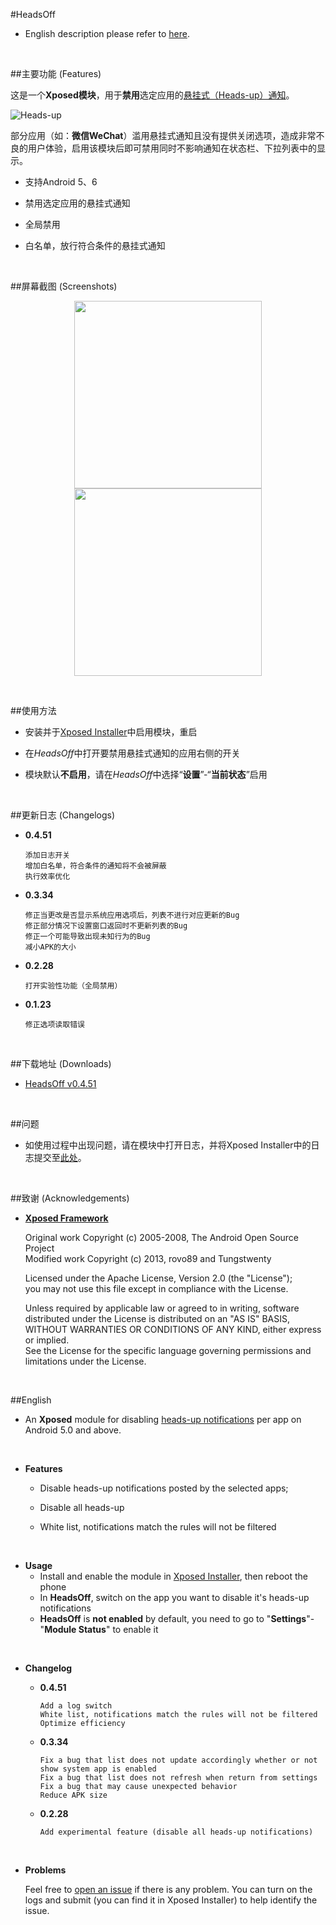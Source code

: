 #HeadsOff

- English description please refer to [here](https://github.com/j2rong/HeadsOff#english).

<br/>

##主要功能 (Features)

这是一个**Xposed模块**，用于**禁用**选定应用的[悬挂式（Heads-up）通知](http://developer.android.com/guide/topics/ui/notifiers/notifications.html#Heads-up)。

![Heads-up](http://developer.android.com/images/ui/notifications/heads-up.png)

部分应用（如：**微信WeChat**）滥用悬挂式通知且没有提供关闭选项，造成非常不良的用户体验，启用该模块后即可禁用同时不影响通知在状态栏、下拉列表中的显示。

- 支持Android 5、6


- 禁用选定应用的悬挂式通知
- 全局禁用
- 白名单，放行符合条件的悬挂式通知

<br/>

##屏幕截图 (Screenshots)

<p align="center">
<img src="https://github.com/j2rong/HeadsOff/blob/master/screenshot/0.2.28/screener_20160228(13_21_36).png" width="300"></a>
<img src="https://github.com/j2rong/HeadsOff/blob/master/screenshot/0.2.28/screener_20160228(13_21_19).png" width="300"></a>
</p>
<br/>

##使用方法

- 安装并于[Xposed Installer](https://github.com/rovo89/XposedInstaller)中启用模块，重启

- 在*HeadsOff*中打开要禁用悬挂式通知的应用右侧的开关

- 模块默认**不启用**，请在*HeadsOff*中选择“**设置**”-“**当前状态**”启用

<br/>

##更新日志 (Changelogs)

- **0.4.51**

  ```
  添加日志开关      
  增加白名单，符合条件的通知将不会被屏蔽      
  执行效率优化      
  ```


- **0.3.34**

  ```
  修正当更改是否显示系统应用选项后，列表不进行对应更新的Bug    
  修正部分情况下设置窗口返回时不更新列表的Bug     
  修正一个可能导致出现未知行为的Bug     
  减小APK的大小     
  ```


- **0.2.28**

  ```
  打开实验性功能（全局禁用）
  ```


- **0.1.23**

  ```
  修正选项读取错误
  ```

<br/>

##下载地址 (Downloads)

- [HeadsOff v0.4.51](https://github.com/j2rong/HeadsOff/releases/download/v0.4.51/HeadsOff_v0.4.51.177_2016-03-20.apk)

<br/>

##问题

- 如使用过程中出现问题，请在模块中打开日志，并将Xposed Installer中的日志提交至[此处](https://github.com/j2rong/HeadsOff/issues/new)。

<br/>

##致谢 (Acknowledgements)

- [**Xposed Framework**](https://github.com/rovo89/Xposed)
  
  Original work Copyright (c) 2005-2008, The Android Open Source Project    
  Modified work Copyright (c) 2013, rovo89 and Tungstwenty    
    
  Licensed under the Apache License, Version 2.0 (the "License");    
  you may not use this file except in compliance with the License.    
   
  Unless required by applicable law or agreed to in writing, software   
  distributed under the License is distributed on an "AS IS" BASIS,   
  WITHOUT WARRANTIES OR CONDITIONS OF ANY KIND, either express or implied.   
  See the License for the specific language governing permissions and   
  limitations under the License.   

<br/>

##English

- An **Xposed** module for disabling [heads-up notifications](http://developer.android.com/guide/topics/ui/notifiers/notifications.html#Heads-up) per app on Android 5.0 and above.

<br/>

- **Features**

  - Disable heads-up notifications posted by the selected apps;

  - Disable all heads-up

  - White list, notifications match the rules will not be filtered

<br/>

- **Usage**
  - Install and enable the module in [Xposed Installer](https://github.com/rovo89/XposedInstaller), then reboot the phone
  - In **HeadsOff**, switch on the app you want to disable it's heads-up notifications
  - **HeadsOff** is **not enabled** by default, you need to go to "**Settings**"-"**Module Status**" to enable it

<br/>

- **Changelog**

  - **0.4.51**
    ```
	Add a log switch      
    White list, notifications match the rules will not be filtered      
    Optimize efficiency
    ```

  - **0.3.34**

    ```
    Fix a bug that list does not update accordingly whether or not show system app is enabled     
    Fix a bug that list does not refresh when return from settings     
    Fix a bug that may cause unexpected behavior         
    Reduce APK size   
    ```

  - **0.2.28**

    ```
    Add experimental feature (disable all heads-up notifications)
    ```

<br/>

- **Problems**

  Feel free to [open an issue](https://github.com/j2rong/HeadsOff/issues/new) if there is any problem. You can turn on the logs and submit (you can find it in Xposed Installer) to help identify the issue.